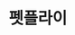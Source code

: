 ---
id: 42
title: 펫플라이
caption: 펫보험 견적 솔루션 플랫폼
url: http://yhh2.dothome.co.kr/petfly/
category: Life
device: PC, Mobile
---